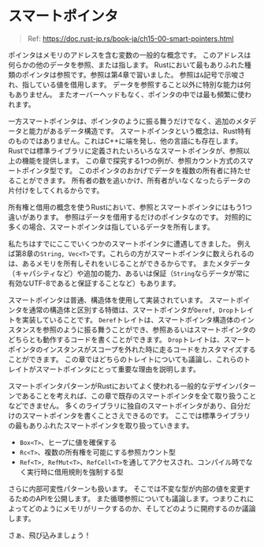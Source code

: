 # スマートポインタ

> Ref: https://doc.rust-jp.rs/book-ja/ch15-00-smart-pointers.html

ポインタはメモリのアドレスを含む変数の一般的な概念です。
このアドレスは何らかの他のデータを参照、または指します。
Rustにおいて最もありふれた種類のポインタは参照です。参照は第4章で習いました。
参照は`&`記号で示唆され、指している値を借用します。
データを参照すること以外に特別な能力は何もありません。
またオーバーヘッドもなく、ポインタの中では最も頻繁に使われます。

一方スマートポインタは、ポインタのように振る舞うだけでなく、追加のメタデータと能力があるデータ構造です。
スマートポインタという概念は、Rust特有のものではありません。これはC++に端を発し、他の言語にも存在します。
Rustでは標準ライブラリに定義されたいろいろなスマートポインタが、参照以上の機能を提供します。
この章で探究する1つの例が、参照カウント方式のスマートポインタ型です。
このポインタのおかげでデータを複数の所有者に持たせることができます。
所有者の数を追いかけ、所有者がいなくなったらデータの片付けをしてくれるからです。

所有権と借用の概念を使うRustにおいて、参照とスマートポインタにはもう1つ違いがあります。
参照はデータを借用するだけのポインタなのです。
対照的に多くの場合、スマートポインタは指しているデータを所有します。

私たちはすでにここでいくつかのスマートポインタに遭遇してきました。
例えば第8章の`String, Vec<T>`です。これらの方がスマートポインタに数えられるのは、あるメモリを所有しそれをいじることができるからです。
またメタデータ（キャパシティなど）や追加の能力、あるいは保証（`String`ならデータが常に有効なUTF-8であると保証することなど）もあります。

スマートポインタは普通、構造体を使用して実装されています。
スマートポインタを通常の構造体と区別する特徴は、スマートポインタが`Deref, Drop`トレイトを実装していることです。
`Deref`トレイトは、スマートポインタ構造体のインスタンスを参照のように振る舞うことができ、参照あるいはスマートポインタのどちらとも動作するコードを書くことができます。
`Drop`トレイトは、スマートポインタのインスタンスがスコープを外れた時に走るコードをカスタマイズすることができます。
この章ではどちらのトレイトについても議論し、これらのトレイトがスマートポインタにとって重要な理由を説明します。

スマートポインタパターンがRustにおいてよく使われる一般的なデザインパターンであることを考えれば、この章で既存のスマートポインタを全て取り扱うことなどできません。
多くのライブラリに独自のスマートポインタがあり、自分だけのスマートポインタを書くことさえできるのです。
ここでは標準ライブラリの最もありふれたスマートポインタを取り扱っていきます。

- `Box<T>`、ヒープに値を確保する
- `Rc<T>`、複数の所有権を可能にする参照カウント型
- `Ref<T>, RefMut<T>`、`RefCell<T>`を通してアクセスされ、コンパイル時でなく実行時に借用規則を強制する型

さらに内部可変性パターンも扱います。
そこでは不変な型が内部の値を変更するためのAPIを公開します。
また循環参照についても議論します。つまりこれによってどのようにメモリがリークするのか、そしてどのように開府するのか議論します。

さぁ、飛び込みましょう！
